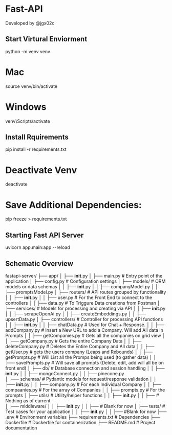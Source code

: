 # Fast-API

Developed by @jgx02c

## Start Virtural Enviorment
python -m venv venv

# Mac
source venv/bin/activate

# Windows
venv\Scripts\activate

## Install Rquirements
pip install -r requirements.txt

# Deactivate Venv
deactivate

# Save Additional Dependencies:
pip freeze > requirements.txt

## Starting Fast API Server
uvicorn app.main:app --reload

## Schematic Overview
fastapi-server/
├── app/
│   ├── __init__.py
│   ├── main.py             # Entry point of the application
│   ├── config.py           # Configuration settings
│   ├── models/             # ORM models or data schemas
│   │   ├── __init__.py
│   │   ├── companyModel.py
│   │   ├── promptsModel.py
│   ├── routers/            # API routes grouped by functionality
│   │   ├── __init__.py
│   │   ├── user.py        # For the Front End to connect to the controllers
│   │   ├── data.py        # To Triggure Data creations from Postman
│   ├── services/           # Models for processing and creating via API
│   │   ├── __init__.py
│   │   ├── scrapeOpenAi.py
│   │   ├── createEmbeddings.py
│   │   ├── upsertData.py
│   ├── controllers/           # Controller for processing API functions
│   │   ├── __init__.py
│   │   ├── chatData.py         # Used for Chat + Response.
│   │   ├── addCompany.py       # Insert a New URL to add a Company. Will add All data in Prompts
│   │   ├── getCompanies.py     # Gets all the companies on grid view
│   │   ├── getCompany.py       # Gets the entire Company Data
│   │   ├── deleteCompany.py    # Deletes the Entire Company and All data
│   │   ├── getUser.py          # gets the users company (Leaps and Rebounds)
│   │   ├── getPrompts.py       # Will List all the Promps being used (to gather data)
│   │   ├── savePrompts.py      # Will save all prompts (Delete, edit, add will all be on front end)
│   ├── db/                 # Database connection and session handling
│   │   ├── __init__.py
│   │   ├── mongoConnect.py
│   │   ├── pinecone.py   
│   ├── schemas/            # Pydantic models for request/response validation
│   │   ├── __init__.py
│   │   ├── company.py      # For each Individual Company
│   │   ├── compaanies.py   # For the array of Companies
│   │   ├── prompts.py      # For the prompts
│   ├── utils/              # Utility/helper functions
│   │   ├── __init__.py
│   │   ├── # Nothing as of current         
│   ├── middleware/
│   │   ├── __init__.py
   │   │   ├── # Blank for now 
│   ├── tests/              # Test cases for your application
│   │   ├── __init__.py
│   │   ├── #Blank for now
├── .env                    # Environment variables
├── requirements.txt        # Dependencies
├── Dockerfile              # Dockerfile for containerization
├── README.md               # Project documentation